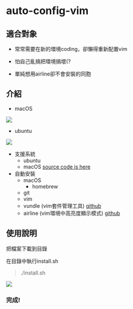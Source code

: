 # auto-config-vim

## 適合對象

- 常常需要在新的環境coding，卻懶得重新配置vim

- 怕自己亂搞把環境搞壞(?

- 單純想用airline卻不會安裝的同胞

## 介紹

- macOS

![](https://i.imgur.com/GdzjHUv.gif)

- ubuntu

![](https://i.imgur.com/1Zgdwh6.gif)

- 支援系統
  - ubuntu
  - macOS [source code is here](https://github.com/yiyu0x/auto-config-vim/blob/master/install_for_mac.sh)
- 自動安裝 
  - macOS
    - homebrew
  - git
  - vim
  - vundle (vim套件管理工具) [github](https://github.com/VundleVim/Vundle.vim)
  - airline (vim環境中高亮度顯示模式) [github](https://github.com/vim-airline/vim-airline)

## 使用說明

把檔案下載到目錄

在目錄中執行install.sh
> ./install.sh

![](https://i.imgur.com/AOBSwr1.png)

### 完成!
